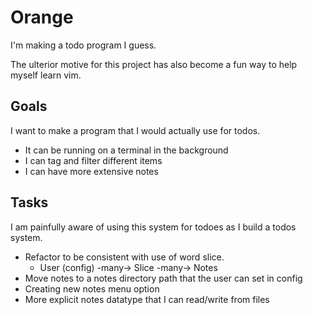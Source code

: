 # Orange
I'm making a todo program I guess.

The ulterior motive for this project has also become a fun way to help myself
learn vim.

## Goals
I want to make a program that I would actually use for todos.
- It can be running on a terminal in the background
- I can tag and filter different items
- I can have more extensive notes

## Tasks
I am painfully aware of using this system for todoes as I build a todos system.
- Refactor to be consistent with use of word slice.
    - User (config) -many-> Slice -many-> Notes
- Move notes to a notes directory path that the user can set in config
- Creating new notes menu option
- More explicit notes datatype that I can read/write from files
